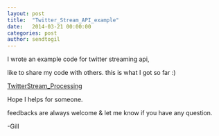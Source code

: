 ```yaml
---
layout: post
title:  "Twitter_Stream_API_example"
date:   2014-03-21 00:00:00
categories: post
author: sendtogil
---
```


I wrote an example code for twitter streaming api,

like to share my code with others. this is what I got so far :)

[TwitterStream_Processing](https://github.com/sendtogil/TwitterStream_Processing)

Hope I helps for someone.

feedbacks are always welcome & let me know if you have any question.

-Gill

